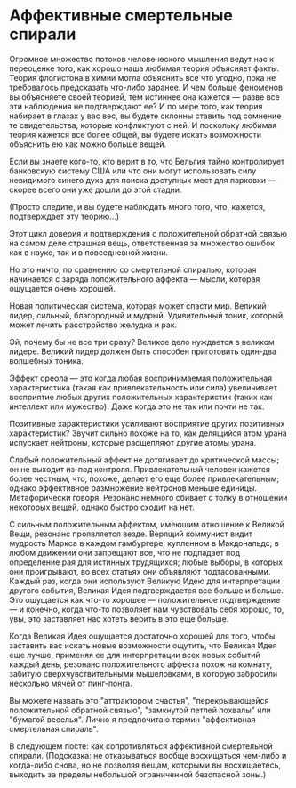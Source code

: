 # Аффективные смертельные спирали
Огромное множество потоков человеческого мышления ведут нас к переоценке того, как хорошо наша любимая теория объясняет факты. Теория флогистона в химии могла объяснить все что угодно, пока не требовалось предсказать что-либо заранее. И чем больше феноменов вы объясняете своей теорией, тем истиннее она кажется — разве все эти наблюдения не подтверждают ее? И по мере того, как теория набирает в глазах у вас вес, вы будете склонны ставить под сомнение те свидетельства, которые конфликтуют с ней. И поскольку любимая теория кажется все более общей, вы будете искать возможности объяснить ею как можно больше вещей.

Если вы знаете кого-то, кто верит в то, что Бельгия тайно контролирует банковскую систему США или что они могут использовать силу невидимого синего духа для поиска доступных мест для парковки — скорее всего они уже дошли до этой стадии.

(Просто следите, и вы будете наблюдать много того, что, кажется, подтверждает эту теорию...)

Этот цикл доверия и подтверждения с положительной обратной связью на самом деле страшная вещь, ответственная за множество ошибок как в науке, так и в повседневной жизни.

Но это ничто, по сравнению со смертельной спиралью, которая начинается с заряда положительного аффекта — мысли, которая ощущается очень хорошей.

Новая политическая система, которая может спасти мир. Великий лидер, сильный, благородный и мудрый. Удивительный тоник, который может лечить расстройство желудка и рак.

Эй, почему бы не все три сразу? Великое дело нуждается в великом лидере. Великий лидер должен быть способен приготовить один-два волшебных тоника.

Эффект ореола — это когда любая воспринимаемая положительная характеристика (такая как привлекательность или сила) увеличивает восприятие любых других положительных характеристик (таких как интеллект или мужество). Даже когда это не так или почти не так.

Позитивные характеристики усиливают восприятие других позитивных характеристик? Звучит сильно похоже на то, как делящийся атом урана испускает нейтроны, которые расщепляют другие атомы урана.

Слабый положительный аффект не дотягивает до критической массы; он не выходит из-под контроля. Привлекательный человек кажется более честным, что, похоже, делает его еще более привлекательным; однако эффективное размножение нейтронов меньше единицы. Метафорически говоря. Резонанс немного сбивает с толку в отношении некоторых вещей, однако быстро сходит на нет.

С сильным положительным аффектом, имеющим отношение к Великой Вещи, резонанс проявляется везде. Верящий коммунист видит мудрость Маркса в каждом гамбургере, купленном в Макдональдс; в любом движении они запрещают все, что не подпадает под определение рая для истинных трудящихся; любые выборы, в которых они проигрывают, во всех статьях они объявляют подтасованными. Каждый раз, когда они используют Великую Идею для интерпретации другого события, Великая Идея подтверждается все больше и больше. Это ощущается как что-то хорошее — положительное подтверждение — и конечно, когда что-то позволяет нам чувствовать себя хорошо, то, увы, это заставляет нас хотеть верить в это еще больше.

Когда Великая Идея ощущается достаточно хорошей для того, чтобы заставить вас искать новые возможности ощутить, что Великая Идея еще лучше, применяя ее для интерпретации всех новых событий каждый день, резонанс положительного аффекта похож на комнату, забитую сверхчувствительными мышеловками, в которую забросили несколько мячей от пинг-понга.

Вы можете назвать это "аттрактором счастья", "перекрывающейся положительной обратной связью", "замкнутой петлей похвалы" или "бумагой веселья". Лично я предпочитаю термин "аффективная смертельная спираль".

В следующем посте: как сопротивляться аффективной смертельной спирали. (Подсказка: не отказываться вообще восхищаться чем-либо и когда-либо снова, но не позволяя вещам, которыми вы восхищаетесь, выходить за пределы небольшой ограниченной безопасной зоны.)